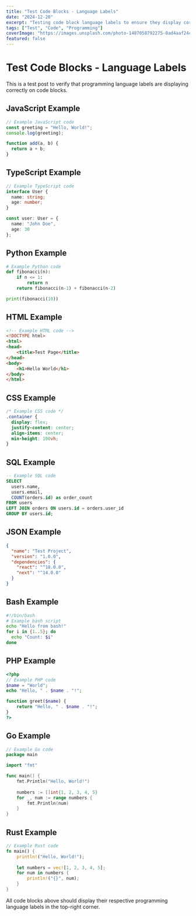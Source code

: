 ```yaml
---
title: "Test Code Blocks - Language Labels"
date: "2024-12-20"
excerpt: "Testing code block language labels to ensure they display correctly"
tags: ["Test", "Code", "Programming"]
coverImage: "https://images.unsplash.com/photo-1487058792275-0ad4aaf24ca7?fm=jpg&q=60&w=3000&ixlib=rb-4.1.0&ixid=M3wxMjA3fDB8MHxwaG90by1wYWdlfHx8fGVufDB8fHx8fA%3D%3D"
featured: false
---
```


# Test Code Blocks - Language Labels

This is a test post to verify that programming language labels are displaying correctly on code blocks.

## JavaScript Example

```javascript
// Example JavaScript code
const greeting = "Hello, World!";
console.log(greeting);

function add(a, b) {
  return a + b;
}
```

## TypeScript Example

```typescript
// Example TypeScript code
interface User {
  name: string;
  age: number;
}

const user: User = {
  name: "John Doe",
  age: 30
};
```

## Python Example

```python
# Example Python code
def fibonacci(n):
    if n <= 1:
        return n
    return fibonacci(n-1) + fibonacci(n-2)

print(fibonacci(10))
```

## HTML Example

```html
<!-- Example HTML code -->
<!DOCTYPE html>
<html>
<head>
    <title>Test Page</title>
</head>
<body>
    <h1>Hello World</h1>
</body>
</html>
```

## CSS Example

```css
/* Example CSS code */
.container {
  display: flex;
  justify-content: center;
  align-items: center;
  min-height: 100vh;
}
```

## SQL Example

```sql
-- Example SQL code
SELECT 
  users.name,
  users.email,
  COUNT(orders.id) as order_count
FROM users
LEFT JOIN orders ON users.id = orders.user_id
GROUP BY users.id;
```

## JSON Example

```json
{
  "name": "Test Project",
  "version": "1.0.0",
  "dependencies": {
    "react": "^18.0.0",
    "next": "^14.0.0"
  }
}
```

## Bash Example

```bash
#!/bin/bash
# Example bash script
echo "Hello from bash!"
for i in {1..5}; do
  echo "Count: $i"
done
```

## PHP Example

```php
<?php
// Example PHP code
$name = "World";
echo "Hello, " . $name . "!";

function greet($name) {
    return "Hello, " . $name . "!";
}
?>
```

## Go Example

```go
// Example Go code
package main

import "fmt"

func main() {
    fmt.Println("Hello, World!")
    
    numbers := []int{1, 2, 3, 4, 5}
    for _, num := range numbers {
        fmt.Println(num)
    }
}
```

## Rust Example

```rust
// Example Rust code
fn main() {
    println!("Hello, World!");
    
    let numbers = vec![1, 2, 3, 4, 5];
    for num in numbers {
        println!("{}", num);
    }
}
```

All code blocks above should display their respective programming language labels in the top-right corner. 